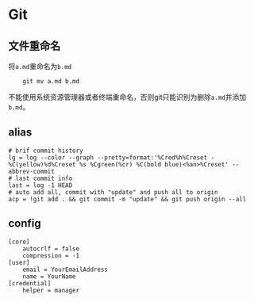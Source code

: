 # Git

## 文件重命名

将`a.md`重命名为`b.md`

```text
    git mv a.md b.md
```

不能使用系统资源管理器或者终端重命名，否则git只能识别为删除`a.md`并添加`b.md`。


## alias

```shell
# brif commit history
lg = log --color --graph --pretty=format:'%Cred%h%Creset -%C(yellow)%d%Creset %s %Cgreen(%cr) %C(bold blue)<%an>%Creset' --abbrev-commit
# last commit info
last = log -1 HEAD
# auto add all, commit with "update" and push all to origin
acp = !git add . && git commit -m "update" && git push origin --all
```

## config
```
[core]
    autocrlf = false
    compression = -1
[user]
    email = YourEmailAddress
    name = YourName
[credential]
    helper = manager
```